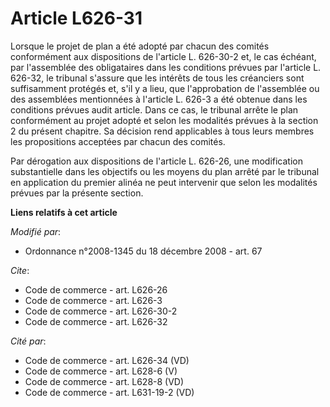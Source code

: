 # Article L626-31

Lorsque le projet de plan a été adopté par chacun des comités conformément aux dispositions de l'article L. 626-30-2 et, le
cas échéant, par l'assemblée des obligataires dans les conditions prévues par l'article L. 626-32, le tribunal s'assure que
les intérêts de tous les créanciers sont suffisamment protégés et, s'il y a lieu, que l'approbation de l'assemblée ou des
assemblées mentionnées à l'article L. 626-3 a été obtenue dans les conditions prévues audit article. Dans ce cas, le tribunal
arrête le plan conformément au projet adopté et selon les modalités prévues à la section 2 du présent chapitre. Sa décision
rend applicables à tous leurs membres les propositions acceptées par chacun des comités. 

Par dérogation aux dispositions de l'article L. 626-26, une modification substantielle dans les objectifs ou les moyens du
plan arrêté par le tribunal en application du premier alinéa ne peut intervenir que selon les modalités prévues par la
présente section.

**Liens relatifs à cet article**

_Modifié par_:

  - Ordonnance n°2008-1345 du 18 décembre 2008 - art. 67

_Cite_:

  - Code de commerce - art. L626-26
  - Code de commerce - art. L626-3
  - Code de commerce - art. L626-30-2
  - Code de commerce - art. L626-32

_Cité par_:

  - Code de commerce - art. L626-34 (VD)
  - Code de commerce - art. L628-6 (V)
  - Code de commerce - art. L628-8 (VD)
  - Code de commerce - art. L631-19-2 (VD)
